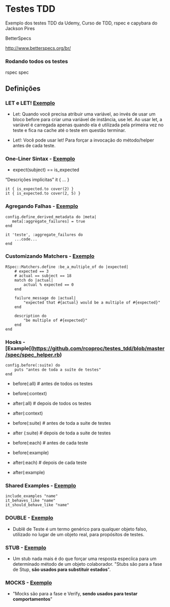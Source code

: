 # Testes TDD
Exemplo dos testes TDD da Udemy, Curso de TDD, rspec e capybara do Jackson Pires

BetterSpecs

http://www.betterspecs.org/br/

### Rodando todos os testes

rspec spec

## Definições

### LET e LET! [Exemplo](https://github.com/rcoproc/testes_tdd/tree/master/spec/matchers/let)

* Let: Quando você precisa atribuir uma variável, ao invés de usar um bloco before para criar uma variável de instância, use let.
Ao usar let, a variável é carregada apenas quando ela é utilizada pela primeira vez no teste e fica na cache até o teste em
questão terminar.

* Let!: Você pode usar let! Para forçar a invocação do método/helper antes de cada teste.

### One-Liner Sintax - [Exemplo](https://github.com/rcoproc/testes_tdd/blob/master/spec/matchers/ranges/ranges_spec.rb)

* expect(subject) == is_expected

“Descrições implícitas”
it { … }

    it { is_expected.to cover(2) }
    it { is_expected.to cover(2, 5) }

### Agregando Falhas - [Exemplo](https://github.com/rcoproc/testes_tdd/blob/master/spec/matchers/comparacao/comparacao_spec.rb)

    config.define_derived_metadata do |meta|
       meta[:aggregate_failures] = true
    end

    it 'teste', :aggregate_failures do
        ...code...
    end

### Customizando Matchers - [Exemplo](https://github.com/rcoproc/testes_tdd/blob/master/spec/matchers/custom/custom_spec.rb)

    RSpec::Matchers.define :be_a_multiple_of do |expected|
        # expected == 3
        # actual == subject == 18
        match do |actual|
            actual % expected == 0
        end

        failure_message do |actual|
            "expected that #{actual} would be a multiple of #{expected}"
        end

        description do
            "be multiple of #{expected}"
        end
    end

### Hooks - [Example[(https://github.com/rcoproc/testes_tdd/blob/master/spec/spec_helper.rb)

    config.before(:suite) do
        puts "antes de toda a suíte de testes"
    end

* before(:all) # antes de todos os testes

* before(:context)

* after(:all) # depois de todos os testes 

* after(:context)

* before(:suite) # antes de toda a suite de testes

* after (:suite) # depois de toda a suite de testes

* before(:each) # antes de cada teste

* before(:example)

* after(:each) # depois de cada teste

* after(:example)

### Shared Examples - [Exemplo](https://github.com/rcoproc/testes_tdd/blob/master/spec/test_doubles/user_spec.rb)

    include_examples "name"
    it_behaves_like "name"
    it_should_behave_like "name"

### DOUBLE - [Exemplo](https://github.com/rcoproc/testes_tdd/blob/master/spec/test_doubles/user_spec.rb)

* Dublê de Teste é um termo genérico para qualquer objeto falso, utilizado no lugar de um objeto real, para propósitos de testes.

### STUB - [Exemplo](https://github.com/rcoproc/testes_tdd/blob/master/spec/stubs/stubs_spec.rb)

* Um stub nada mais é do que forçar uma resposta especíica para um determinado método de um objeto colaborador.
"Stubs são para a fase de Stup, **são usados para substituir estados**".

### MOCKS - [Exemplo](https://github.com/rcoproc/testes_tdd/blob/master/spec/mocks/mocks_spec.rb)

* "Mocks são para a fase e Verify, **sendo usados para testar comportamentos**"
